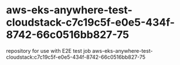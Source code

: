 # aws-eks-anywhere-test-cloudstack-c7c19c5f-e0e5-434f-8742-66c0516bb827-75
repository for use with E2E test job aws-eks-anywhere-test-cloudstack:c7c19c5f-e0e5-434f-8742-66c0516bb827-75
